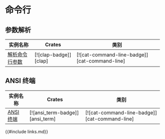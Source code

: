 # 命令行

## 参数解析

| 实例名称 | Crates | 类别 |
|--------|--------|------------|
| [解析命令行参数][ex-clap-basic] | [![clap-badge]][clap] | [![cat-command-line-badge]][cat-command-line] |

## ANSI 终端

| 实例名称 | Crates | 类别 |
|--------|--------|------------|
| [ANSI 终端][ex-ansi_term-basic] | [![ansi_term-badge]][ansi_term]| [![cat-command-line-badge]][cat-command-line] |

[ex-clap-basic]: cli/arguments.md#解析命令行参数

[ex-ansi_term-basic]: cli/ansi_terminal.md#ansi-终端

{{#include links.md}}
